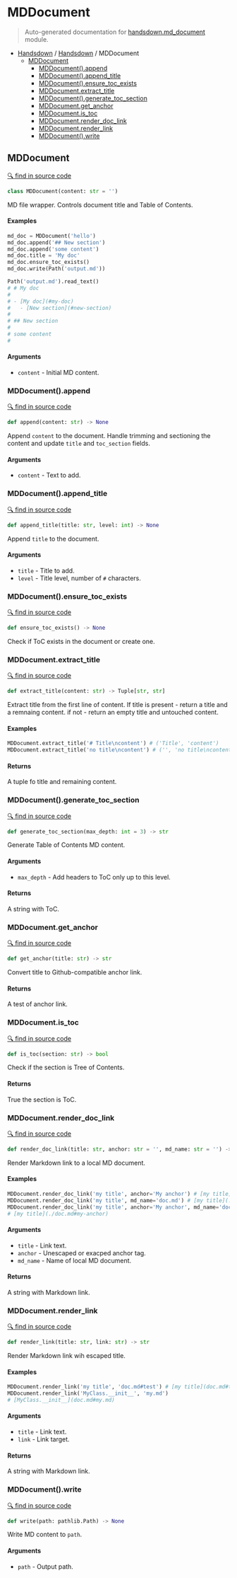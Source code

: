 # MDDocument

> Auto-generated documentation for [handsdown.md_document](../handsdown/md_document.py) module.

- [Handsdown](./README.md#handsdown) / [Handsdown](./handsdown_index.md#handsdown) / MDDocument
  - [MDDocument](#mddocument)
    - [MDDocument().append](#mddocumentappend)
    - [MDDocument().append_title](#mddocumentappend_title)
    - [MDDocument().ensure_toc_exists](#mddocumentensure_toc_exists)
    - [MDDocument.extract_title](#mddocumentextract_title)
    - [MDDocument().generate_toc_section](#mddocumentgenerate_toc_section)
    - [MDDocument.get_anchor](#mddocumentget_anchor)
    - [MDDocument.is_toc](#mddocumentis_toc)
    - [MDDocument.render_doc_link](#mddocumentrender_doc_link)
    - [MDDocument.render_link](#mddocumentrender_link)
    - [MDDocument().write](#mddocumentwrite)

## MDDocument

[🔍 find in source code](../handsdown/md_document.py#L8)

```python
class MDDocument(content: str = '')
```

MD file wrapper. Controls document title and Table of Contents.

#### Examples

```python
md_doc = MDDocument('hello')
md_doc.append('## New section')
md_doc.append('some content')
md_doc.title = 'My doc'
md_doc.ensure_toc_exists()
md_doc.write(Path('output.md'))

Path('output.md').read_text()
# # My doc
#
# - [My doc](#my-doc)
#   - [New section](#new-section)
#
# ## New section
#
# some content
#
```

#### Arguments

- `content` - Initial MD content.

### MDDocument().append

[🔍 find in source code](../handsdown/md_document.py#L214)

```python
def append(content: str) -> None
```

Append `content` to the document.
Handle trimming and sectioning the content and update
`title` and `toc_section` fields.

#### Arguments

- `content` - Text to add.

### MDDocument().append_title

[🔍 find in source code](../handsdown/md_document.py#L230)

```python
def append_title(title: str, level: int) -> None
```

Append `title` to the document.

#### Arguments

- `title` - Title to add.
- `level` - Title level, number of `#` characters.

### MDDocument().ensure_toc_exists

[🔍 find in source code](../handsdown/md_document.py#L74)

```python
def ensure_toc_exists() -> None
```

Check if ToC exists in the document or create one.

### MDDocument.extract_title

[🔍 find in source code](../handsdown/md_document.py#L283)

```python
def extract_title(content: str) -> Tuple[str, str]
```

Extract title from the first line of content.
If title is present -  return a title and a remnaing content.
if not - return an empty title and untouched content.

#### Examples

```python
MDDocument.extract_title('# Title\ncontent') # ('Title', 'content')
MDDocument.extract_title('no title\ncontent') # ('', 'no title\ncontent')
```

#### Returns

A tuple fo title and remaining content.

### MDDocument().generate_toc_section

[🔍 find in source code](../handsdown/md_document.py#L242)

```python
def generate_toc_section(max_depth: int = 3) -> str
```

Generate Table of Contents MD content.

#### Arguments

- `max_depth` - Add headers to ToC only up to this level.

#### Returns

A string with ToC.

### MDDocument.get_anchor

[🔍 find in source code](../handsdown/md_document.py#L81)

```python
def get_anchor(title: str) -> str
```

Convert title to Github-compatible anchor link.

#### Returns

A test of anchor link.

### MDDocument.is_toc

[🔍 find in source code](../handsdown/md_document.py#L93)

```python
def is_toc(section: str) -> bool
```

Check if the section is Tree of Contents.

#### Returns

True the section is ToC.

### MDDocument.render_doc_link

[🔍 find in source code](../handsdown/md_document.py#L132)

```python
def render_doc_link(title: str, anchor: str = '', md_name: str = '') -> str
```

Render Markdown link to a local MD document.

#### Examples

```python
MDDocument.render_doc_link('my title', anchor='My anchor') # [my title](#my-anchor)
MDDocument.render_doc_link('my title', md_name='doc.md') # [my title](./doc.md)
MDDocument.render_doc_link('my title', anchor='My anchor', md_name='doc.md')
# [my title](./doc.md#my-anchor)
```

#### Arguments

- `title` - Link text.
- `anchor` - Unescaped or exacped anchor tag.
- `md_name` - Name of local MD document.

#### Returns

A string with Markdown link.

### MDDocument.render_link

[🔍 find in source code](../handsdown/md_document.py#L110)

```python
def render_link(title: str, link: str) -> str
```

Render Markdown link wih escaped title.

#### Examples

```python
MDDocument.render_link('my title', 'doc.md#test') # [my title](doc.md#test)
MDDocument.render_link('MyClass.__init__', 'my.md')
# [MyClass.__init__](doc.md#my.md)
```

#### Arguments

- `title` - Link text.
- `link` - Link target.

#### Returns

A string with Markdown link.

### MDDocument().write

[🔍 find in source code](../handsdown/md_document.py#L178)

```python
def write(path: pathlib.Path) -> None
```

Write MD content to `path`.

#### Arguments

- `path` - Output path.
